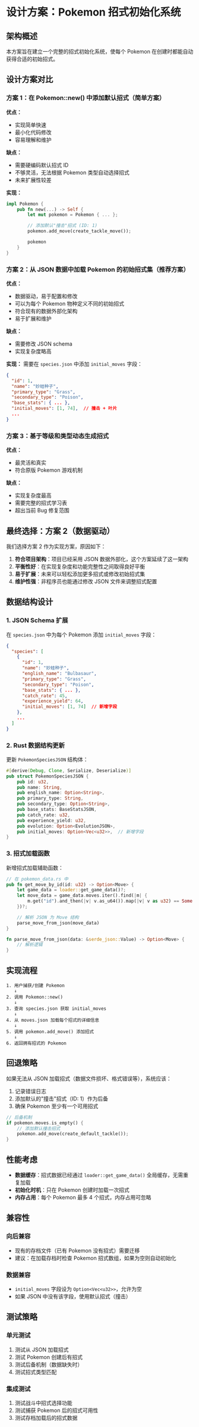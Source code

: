 # 设计方案：Pokemon 招式初始化系统

## 架构概述

本方案旨在建立一个完整的招式初始化系统，使每个 Pokemon 在创建时都能自动获得合适的初始招式。

## 设计方案对比

### 方案 1：在 Pokemon::new() 中添加默认招式（简单方案）

**优点：**
- 实现简单快速
- 最小化代码修改
- 容易理解和维护

**缺点：**
- 需要硬编码默认招式 ID
- 不够灵活，无法根据 Pokemon 类型自动选择招式
- 未来扩展性较差

**实现：**
```rust
impl Pokemon {
    pub fn new(...) -> Self {
        let mut pokemon = Pokemon { ... };

        // 添加默认"撞击"招式 (ID: 1)
        pokemon.add_move(create_tackle_move());

        pokemon
    }
}
```

### 方案 2：从 JSON 数据中加载 Pokemon 的初始招式集（推荐方案）

**优点：**
- 数据驱动，易于配置和修改
- 可以为每个 Pokemon 物种定义不同的初始招式
- 符合现有的数据外部化架构
- 易于扩展和维护

**缺点：**
- 需要修改 JSON schema
- 实现复杂度略高

**实现：**
需要在 `species.json` 中添加 `initial_moves` 字段：

```json
{
  "id": 1,
  "name": "妙蛙种子",
  "primary_type": "Grass",
  "secondary_type": "Poison",
  "base_stats": { ... },
  "initial_moves": [1, 74],  // 撞击 + 叶片
  ...
}
```

### 方案 3：基于等级和类型动态生成招式

**优点：**
- 最灵活和真实
- 符合原版 Pokemon 游戏机制

**缺点：**
- 实现复杂度最高
- 需要完整的招式学习表
- 超出当前 Bug 修复范围

## 最终选择：方案 2（数据驱动）

我们选择方案 2 作为实现方案，原因如下：

1. **符合项目架构**：项目已经采用 JSON 数据外部化，这个方案延续了这一架构
2. **平衡性好**：在实现复杂度和功能完整性之间取得良好平衡
3. **易于扩展**：未来可以轻松添加更多招式或修改初始招式集
4. **维护性强**：非程序员也能通过修改 JSON 文件来调整招式配置

## 数据结构设计

### 1. JSON Schema 扩展

在 `species.json` 中为每个 Pokemon 添加 `initial_moves` 字段：

```json
{
  "species": [
    {
      "id": 1,
      "name": "妙蛙种子",
      "english_name": "Bulbasaur",
      "primary_type": "Grass",
      "secondary_type": "Poison",
      "base_stats": { ... },
      "catch_rate": 45,
      "experience_yield": 64,
      "initial_moves": [1, 74]  // 新增字段
    },
    ...
  ]
}
```

### 2. Rust 数据结构更新

更新 `PokemonSpeciesJSON` 结构体：

```rust
#[derive(Debug, Clone, Serialize, Deserialize)]
pub struct PokemonSpeciesJSON {
    pub id: u32,
    pub name: String,
    pub english_name: Option<String>,
    pub primary_type: String,
    pub secondary_type: Option<String>,
    pub base_stats: BaseStatsJSON,
    pub catch_rate: u32,
    pub experience_yield: u32,
    pub evolution: Option<EvolutionJSON>,
    pub initial_moves: Option<Vec<u32>>,  // 新增字段
}
```

### 3. 招式加载函数

新增招式加载辅助函数：

```rust
// 在 pokemon_data.rs 中
pub fn get_move_by_id(id: u32) -> Option<Move> {
    let game_data = loader::get_game_data()?;
    let move_data = game_data.moves.iter().find(|m| {
        m.get("id").and_then(|v| v.as_u64()).map(|v| v as u32) == Some(id)
    })?;

    // 解析 JSON 为 Move 结构
    parse_move_from_json(move_data)
}

fn parse_move_from_json(data: &serde_json::Value) -> Option<Move> {
    // 解析逻辑
}
```

## 实现流程

```
1. 用户捕获/创建 Pokemon
   ↓
2. 调用 Pokemon::new()
   ↓
3. 查询 species.json 获取 initial_moves
   ↓
4. 从 moves.json 加载每个招式的详细信息
   ↓
5. 调用 pokemon.add_move() 添加招式
   ↓
6. 返回拥有招式的 Pokemon
```

## 回退策略

如果无法从 JSON 加载招式（数据文件损坏、格式错误等），系统应该：

1. 记录错误日志
2. 添加默认的"撞击"招式（ID: 1）作为后备
3. 确保 Pokemon 至少有一个可用招式

```rust
// 后备机制
if pokemon.moves.is_empty() {
    // 添加默认撞击招式
    pokemon.add_move(create_default_tackle());
}
```

## 性能考虑

- **数据缓存**：招式数据已经通过 `loader::get_game_data()` 全局缓存，无需重复加载
- **初始化时机**：只在 Pokemon 创建时加载一次招式
- **内存占用**：每个 Pokemon 最多 4 个招式，内存占用可忽略

## 兼容性

### 向后兼容

- 现有的存档文件（已有 Pokemon 没有招式）需要迁移
- 建议：在加载存档时检查 Pokemon 招式数组，如果为空则自动初始化

### 数据兼容

- `initial_moves` 字段设为 `Option<Vec<u32>>`，允许为空
- 如果 JSON 中没有该字段，使用默认招式（撞击）

## 测试策略

### 单元测试

1. 测试从 JSON 加载招式
2. 测试 Pokemon 创建后有招式
3. 测试后备机制（数据缺失时）
4. 测试招式类型匹配

### 集成测试

1. 测试战斗中招式选择功能
2. 测试捕获 Pokemon 后的招式可用性
3. 测试存档加载后的招式数据
